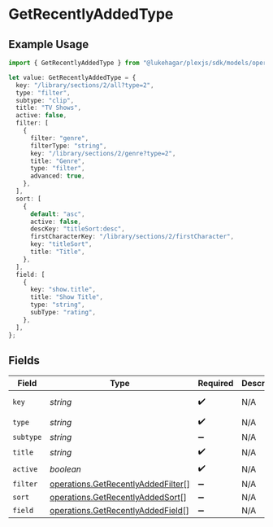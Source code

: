 # GetRecentlyAddedType

## Example Usage

```typescript
import { GetRecentlyAddedType } from "@lukehagar/plexjs/sdk/models/operations";

let value: GetRecentlyAddedType = {
  key: "/library/sections/2/all?type=2",
  type: "filter",
  subtype: "clip",
  title: "TV Shows",
  active: false,
  filter: [
    {
      filter: "genre",
      filterType: "string",
      key: "/library/sections/2/genre?type=2",
      title: "Genre",
      type: "filter",
      advanced: true,
    },
  ],
  sort: [
    {
      default: "asc",
      active: false,
      descKey: "titleSort:desc",
      firstCharacterKey: "/library/sections/2/firstCharacter",
      key: "titleSort",
      title: "Title",
    },
  ],
  field: [
    {
      key: "show.title",
      title: "Show Title",
      type: "string",
      subType: "rating",
    },
  ],
};
```

## Fields

| Field                                                                                           | Type                                                                                            | Required                                                                                        | Description                                                                                     | Example                                                                                         |
| ----------------------------------------------------------------------------------------------- | ----------------------------------------------------------------------------------------------- | ----------------------------------------------------------------------------------------------- | ----------------------------------------------------------------------------------------------- | ----------------------------------------------------------------------------------------------- |
| `key`                                                                                           | *string*                                                                                        | :heavy_check_mark:                                                                              | N/A                                                                                             | /library/sections/2/all?type=2                                                                  |
| `type`                                                                                          | *string*                                                                                        | :heavy_check_mark:                                                                              | N/A                                                                                             | filter                                                                                          |
| `subtype`                                                                                       | *string*                                                                                        | :heavy_minus_sign:                                                                              | N/A                                                                                             | clip                                                                                            |
| `title`                                                                                         | *string*                                                                                        | :heavy_check_mark:                                                                              | N/A                                                                                             | TV Shows                                                                                        |
| `active`                                                                                        | *boolean*                                                                                       | :heavy_check_mark:                                                                              | N/A                                                                                             | false                                                                                           |
| `filter`                                                                                        | [operations.GetRecentlyAddedFilter](../../../sdk/models/operations/getrecentlyaddedfilter.md)[] | :heavy_minus_sign:                                                                              | N/A                                                                                             |                                                                                                 |
| `sort`                                                                                          | [operations.GetRecentlyAddedSort](../../../sdk/models/operations/getrecentlyaddedsort.md)[]     | :heavy_minus_sign:                                                                              | N/A                                                                                             |                                                                                                 |
| `field`                                                                                         | [operations.GetRecentlyAddedField](../../../sdk/models/operations/getrecentlyaddedfield.md)[]   | :heavy_minus_sign:                                                                              | N/A                                                                                             |                                                                                                 |